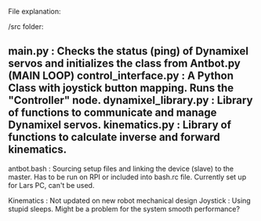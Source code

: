 
File explanation:



  /src folder:

  main.py              : Checks the status (ping) of Dynamixel servos and initializes the class from Antbot.py (MAIN LOOP)
  control_interface.py : A Python Class with joystick button mapping. Runs the "Controller" node.
  dynamixel_library.py : Library of functions to communicate and manage Dynamixel servos.
  kinematics.py        : Library of functions to calculate inverse and forward kinematics.
  ------------------------------------------------------------------------------------------------------------------------------------

  antbot.bash          : Sourcing setup files and linking the device (slave) to the master. Has to be run on RPI or included into bash.rc file.
  Currently set up for Lars PC, can't be used.

  Kinematics           : Not updated on new robot mechanical design
  Joystick             : Using stupid sleeps. Might be a problem for the system smooth performance?
